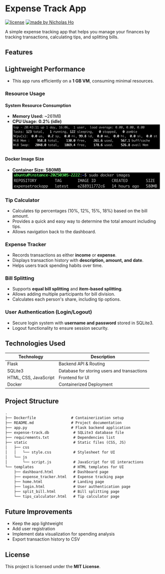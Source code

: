 # Expense Track App

[![license](https://img.shields.io/github/license/dec0dOS/amazing-github-template.svg?style=flat-square)](LICENSE)
[![made by Nicholas Ho](https://img.shields.io/badge/Created%20by-NicholasHo-red.svg?style=flat-square)](https://www.linkedin.com/in/nicholas-ho-954053216/)

A simple expense tracking app that helps you manage your finances by tracking transactions, calculating tips, and splitting bills.

## Features

## Lightweight Performance

- This app runs efficiently on a **1 GB VM**, consuming minimal resources.

### **Resource Usage**

#### **System Resource Consumption**
- **Memory Used:** ~261MB  
- **CPU Usage:** **0.2% (idle)**  
    ![System Performance](/performances/system-performance.png)

#### **Docker Image Size**
- **Container Size:** **580MB**  
![Docker Image](/performances/docker-image-size.png)

### Tip Calculator
- Calculates tip percentages (10%, 12%, 15%, 18%) based on the bill amount.
- Provides a quick and easy way to determine the total amount including tips.
- Allows navigation back to the dashboard.


### Expense Tracker
- Records transactions as either **income** or **expense**.
- Displays transaction history with **description, amount, and date**.
- Helps users track spending habits over time.

### Bill Splitting
- Supports **equal bill splitting** and **item-based splitting**.
- Allows adding multiple participants for bill division.
- Calculates each person's share, including tip options.

### User Authentication (Login/Logout)
- Secure login system with **username and password** stored in SQLite3.
- Logout functionality to ensure session security.

## Technologies Used
| Technology | Description           |
|--|-----------------------|
| Flask | Backend API & Routing |
| SQLite3 | Database for storing users and transactions |
| HTML, CSS, JavaScript | Frontend for UI |
| Docker | Containerized Deployment |

## Project Structure
```
.
├── Dockerfile                # Containerization setup
├── README.md                 # Project documentation
├── app.py                    # Flask backend application
├── expense-track.db           # SQLite3 database file
├── requirements.txt           # Dependencies list
├── static                     # Static files (CSS, JS)
│   ├── css
│   │   └── style.css          # Stylesheet for UI
│   └── js
│       └── script.js          # JavaScript for UI interactions
└── templates                  # HTML templates for UI
    ├── dashboard.html         # Dashboard page
    ├── expense_tracker.html   # Expense tracking page
    ├── home.html              # Landing page
    ├── login.html             # User authentication page
    ├── split_bill.html        # Bill splitting page
    └── tips_calculator.html   # Tip calculator page
```

## Future Improvements
- Keep the app lightweight 
- Add user registration  
- Implement data visualization for spending analysis  
- Export transaction history to CSV

## License
This project is licensed under the **MIT License**.